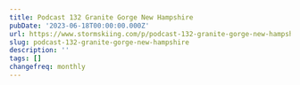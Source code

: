```yaml
---
title: Podcast 132 Granite Gorge New Hampshire
pubDate: '2023-06-18T00:00:00.000Z'
url: https://www.stormskiing.com/p/podcast-132-granite-gorge-new-hampshire
slug: podcast-132-granite-gorge-new-hampshire
description: ''
tags: []
changefreq: monthly
---
```


<!-- Add post content below -->
